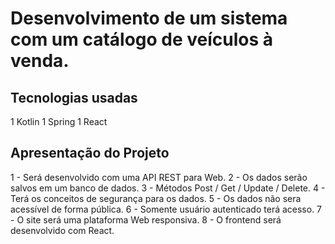 # Desenvolvimento de um sistema com um catálogo de veículos à venda.

## Tecnologias usadas

1 Kotlin
1 Spring
1 React

## Apresentação do Projeto

1 - Será desenvolvido com uma API REST para Web.
2 - Os dados serão salvos em um banco de dados.
3 - Métodos Post / Get / Update / Delete.
4 - Terá os conceitos de segurança para os dados.
5 - Os dados não sera acessível de forma pública.
6 - Somente usuário autenticado terá acesso.
7 - O site será uma plataforma Web responsiva.
8 - O frontend será desenvolvido com React.
